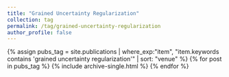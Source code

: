 ```yaml
---
title: "Grained Uncertainty Regularization"
collection: tag
permalink: /tag/grained-uncertainty-regularization
author_profile: false
---
```

{% assign pubs_tag = site.publications | where_exp:"item", "item.keywords contains 'grained uncertainty regularization'" | sort: "venue" %}
{% for post in pubs_tag %}
  {% include archive-single.html %}
{% endfor %}